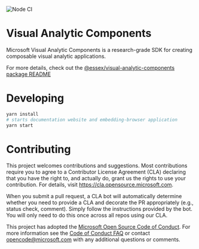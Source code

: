 ![Node CI](https://github.com/microsoft/visual-analytics-components/workflows/Node%20CI/badge.svg)

# Visual Analytic Components

Microsoft Visual Analytic Components is a research-grade SDK for creating composable visual analytic applications.

For more details, check out the [@essex/visual-analytic-components package README](./packages/authoring/visual-analytic-components/readme)

# Developing

```sh
yarn install
# starts documentation website and embedding-browser application
yarn start
```

# Contributing

This project welcomes contributions and suggestions. Most contributions require you to agree to a
Contributor License Agreement (CLA) declaring that you have the right to, and actually do, grant us
the rights to use your contribution. For details, visit https://cla.opensource.microsoft.com.

<!-- docs disable Simply -->

When you submit a pull request, a CLA bot will automatically determine whether you need to provide
a CLA and decorate the PR appropriately (e.g., status check, comment). Simply follow the instructions
provided by the bot. You will only need to do this once across all repos using our CLA.

<!-- docs enable Simply -->

This project has adopted the [Microsoft Open Source Code of Conduct](https://opensource.microsoft.com/codeofconduct/).
For more information see the [Code of Conduct FAQ](https://opensource.microsoft.com/codeofconduct/faq/) or
contact [opencode@microsoft.com](mailto:opencode@microsoft.com) with any additional questions or comments.
